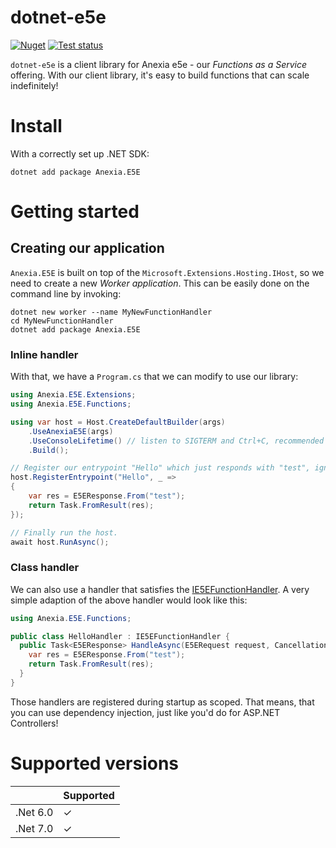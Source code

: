 dotnet-e5e
===============
[![Nuget](https://img.shields.io/nuget/v/Anexia.E5E)](https://www.nuget.org/packages/Anexia.E5E)
[![Test status](https://github.com/anexia/dotnet-e5e/actions/workflows/test.yml/badge.svg?branch=main)](https://github.com/anexia/dotnet-e5e/actions/workflows/test.yml)

`dotnet-e5e` is a client library for Anexia e5e - our *Functions as a Service* offering.
With our client library, it's easy to build functions that can scale indefinitely!

# Install

With a correctly set up .NET SDK:

```shell
dotnet add package Anexia.E5E
```

# Getting started

## Creating our application

`Anexia.E5E` is built on top of the `Microsoft.Extensions.Hosting.IHost`, so we need to create
a new *Worker application*. This can be easily done on the command line by invoking:

```shell
dotnet new worker --name MyNewFunctionHandler
cd MyNewFunctionHandler
dotnet add package Anexia.E5E
```

### Inline handler
With that, we have a `Program.cs` that we can modify to use our library:

```cs
using Anexia.E5E.Extensions;
using Anexia.E5E.Functions;

using var host = Host.CreateDefaultBuilder(args)
	.UseAnexiaE5E(args)
	.UseConsoleLifetime() // listen to SIGTERM and Ctrl+C, recommended by us
	.Build();

// Register our entrypoint "Hello" which just responds with "test", ignoring the request.
host.RegisterEntrypoint("Hello", _ =>
{
	var res = E5EResponse.From("test");
	return Task.FromResult(res);
});

// Finally run the host.
await host.RunAsync();
```

### Class handler

We can also use a handler that satisfies the [IE5EFunctionHandler](src/Anexia.E5E/Functions/IE5EFunctionHandler.cs).
A very simple adaption of the above handler would look like this:

```cs
using Anexia.E5E.Functions;

public class HelloHandler : IE5EFunctionHandler {
  public Task<E5EResponse> HandleAsync(E5ERequest request, CancellationToken token = default) {
    var res = E5EResponse.From("test");
  	return Task.FromResult(res);
  }
}
```

Those handlers are registered during startup as scoped. That means, that you can use dependency injection,
just like you'd do for ASP.NET Controllers!

# Supported versions

|          | Supported |
|----------|-----------|
| .Net 6.0 | ✓         |
| .Net 7.0 | ✓         |
